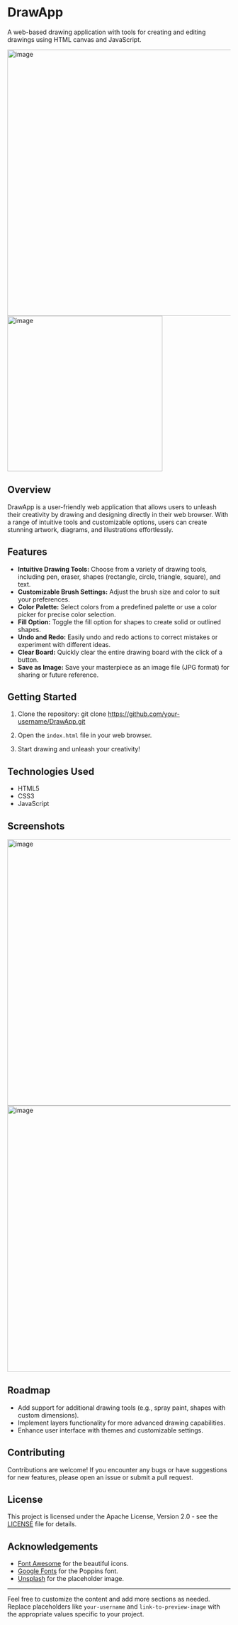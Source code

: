 # DrawApp

A web-based drawing application with tools for creating and editing drawings using HTML canvas and JavaScript.

<img src="https://github.com/ayusharyan143/DrawApp/assets/141620322/a8cca963-8e57-4e38-b336-dccf85fdb4a7" alt="image" width="600">

<img src="https://github.com/ayusharyan143/DrawApp/assets/141620322/aa692b83-aafc-4529-94fb-12c6f572423b" alt="image" width="350">


## Overview

DrawApp is a user-friendly web application that allows users to unleash their creativity by drawing and designing directly in their web browser. With a range of intuitive tools and customizable options, users can create stunning artwork, diagrams, and illustrations effortlessly.

## Features

- **Intuitive Drawing Tools:** Choose from a variety of drawing tools, including pen, eraser, shapes (rectangle, circle, triangle, square), and text.
- **Customizable Brush Settings:** Adjust the brush size and color to suit your preferences.
- **Color Palette:** Select colors from a predefined palette or use a color picker for precise color selection.
- **Fill Option:** Toggle the fill option for shapes to create solid or outlined shapes.
- **Undo and Redo:** Easily undo and redo actions to correct mistakes or experiment with different ideas.
- **Clear Board:** Quickly clear the entire drawing board with the click of a button.
- **Save as Image:** Save your masterpiece as an image file (JPG format) for sharing or future reference.

## Getting Started

1. Clone the repository:
git clone https://github.com/your-username/DrawApp.git


2. Open the `index.html` file in your web browser.

3. Start drawing and unleash your creativity!

## Technologies Used

- HTML5
- CSS3
- JavaScript

## Screenshots

<img src="https://github.com/ayusharyan143/DrawApp/assets/141620322/f01adbbd-bfb8-4c60-aa6f-3f94ea9a49b0" alt="image" width="600">

<img src="https://github.com/ayusharyan143/DrawApp/assets/141620322/8b7e56c9-77eb-4bb8-a9ea-445a34ec541b" alt="image" width="600">




## Roadmap

- Add support for additional drawing tools (e.g., spray paint, shapes with custom dimensions).
- Implement layers functionality for more advanced drawing capabilities.
- Enhance user interface with themes and customizable settings.

## Contributing

Contributions are welcome! If you encounter any bugs or have suggestions for new features, please open an issue or submit a pull request.


## License

This project is licensed under the Apache License, Version 2.0 - see the [LICENSE](LICENSE) file for details.

## Acknowledgements

- [Font Awesome](https://fontawesome.com/) for the beautiful icons.
- [Google Fonts](https://fonts.google.com/) for the Poppins font.
- [Unsplash](https://unsplash.com/) for the placeholder image.

---

Feel free to customize the content and add more sections as needed. Replace placeholders like `your-username` and `link-to-preview-image` with the appropriate values specific to your project.
